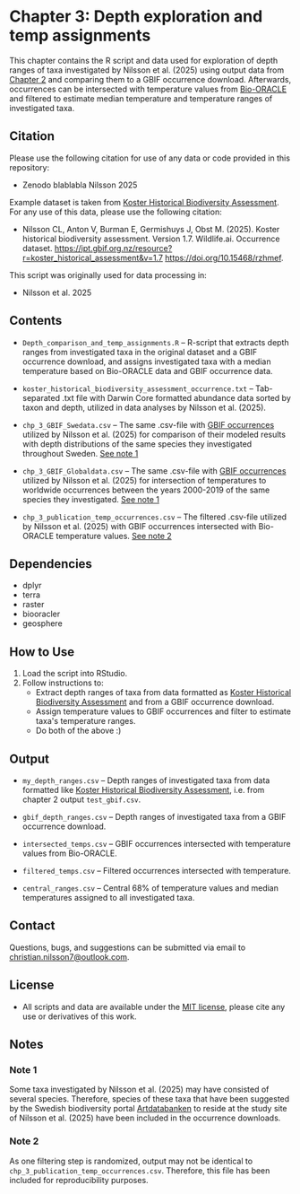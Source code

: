 # Chapter 3: Depth exploration and temp assignments  

This chapter contains the R script and data used for exploration of depth ranges of taxa investigated by Nilsson et al. (2025) using output data from [Chapter 2](https://github.com/ShrimpFather7/Koster_Deep-Learning_Ecology/tree/main/chapter2 "Chapter 2 – Annotations to GBIF data") and comparing them to a GBIF occurrence download. Afterwards, occurrences can be intersected with temperature values from [Bio-ORACLE](https://doi.org/10.1111/geb.13813 "Bio-ORACLE v3.0 original publication") and filtered to estimate median temperature and temperature ranges of investigated taxa.

## **Citation**
Please use the following citation for use of any data or code provided in this repository:
- Zenodo blablabla Nilsson 2025

Example dataset is taken from [Koster Historical Biodiversity Assessment](https://doi.org/10.15468/rzhmef "GBIF – Koster Historical Biodiversity Assessment"). For any use of this data, please use the following citation:
- Nilsson CL, Anton V, Burman E, Germishuys J, Obst M. (2025). Koster historical biodiversity assessment. Version 1.7. Wildlife.ai. Occurrence dataset. https://ipt.gbif.org.nz/resource?r=koster_historical_assessment&v=1.7 https://doi.org/10.15468/rzhmef.

This script was originally used for data processing in:
- Nilsson et al. 2025

## **Contents**  
- `Depth_comparison_and_temp_assignments.R` – R-script that extracts depth ranges from investigated taxa in the original dataset and a GBIF occurrence download, and assigns investigated taxa with a median temperature based on Bio-ORACLE data and GBIF occurrence data.

- `koster_historical_biodiversity_assessment_occurrence.txt` – Tab-separated .txt file with Darwin Core formatted abundance data sorted by taxon and depth, utilized in data analyses by Nilsson et al. (2025).

- `chp_3_GBIF_Swedata.csv` – The same .csv-file with [GBIF occurrences](https://doi.org/10.15468/dl.rcne77 "GBIF Occurrence download (Sweden)") utilized by Nilsson et al. (2025) for comparison of their modeled results with depth distributions of the same species they investigated throughout Sweden. [See note 1](#note-1)

- `chp_3_GBIF_Globaldata.csv` – The same .csv-file with [GBIF occurrences](https://doi.org/10.15468/dl.azec6t "GBIF Occurrence download (Global)") utilized by Nilsson et al. (2025) for intersection of temperatures to worldwide occurrences between the years 2000-2019 of the same species they investigated. [See note 1](#note-1)

- `chp_3_publication_temp_occurrences.csv` – The filtered .csv-file utilized by Nilsson et al. (2025) with GBIF occurrences intersected with Bio-ORACLE temperature values. [See note 2](#note-2)

## **Dependencies**
- dplyr
- terra
- raster
- biooracler
- geosphere

## **How to Use**  
1. Load the script into RStudio.
2. Follow instructions to:
    - Extract depth ranges of taxa from data formatted as [Koster Historical Biodiversity Assessment](https://doi.org/10.15468/rzhmef "GBIF – Koster Historical Biodiversity Assessment") and from a GBIF occurrence download.
    - Assign temperature values to GBIF occurrences and filter to estimate taxa's temperature ranges.
    - Do both of the above :)

## **Output**
- `my_depth_ranges.csv` – Depth ranges of investigated taxa from data formatted like [Koster Historical Biodiversity Assessment](https://doi.org/10.15468/rzhmef "GBIF – Koster Historical Biodiversity Assessment"), i.e. from chapter 2 output `test_gbif.csv`.

- `gbif_depth_ranges.csv` – Depth ranges of investigated taxa from a GBIF occurrence download.
- `intersected_temps.csv` – GBIF occurrences intersected with temperature values from Bio-ORACLE.
- `filtered_temps.csv` – Filtered occurrences intersected with temperature.
- `central_ranges.csv` – Central 68% of temperature values and median temperatures assigned to all investigated taxa.

## **Contact**
Questions, bugs, and suggestions can be submitted via email to christian.nilsson7@outlook.com.

## **License**
- All scripts and data are available under the [MIT license](https://mit-license.org/), please cite any use or derivatives of this work.

## **Notes**
### <a id="note-1"></a>Note 1
Some taxa investigated by Nilsson et al. (2025) may have consisted of several species. Therefore, species of these taxa that have been suggested by the Swedish biodiversity portal [Artdatabanken](https://artfakta.se/ "Artfakta – the facts part about species") to reside at the study site of Nilsson et al. (2025) have been included in the occurrence downloads.

### <a id="note-2"></a>Note 2
As one filtering step is randomized, output may not be identical to `chp_3_publication_temp_occurrences.csv`. Therefore, this file has been included for reproducibility purposes.

